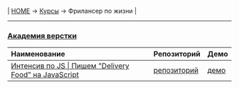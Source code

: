 | [HOME](https://github.com/vik-vavilikhin/vik-vavilikhin.github.io) 
&rarr; [Курсы](https://github.com/vik-vavilikhin/vik-vavilikhin.github.io/blob/master/readme/Courses.md) &rarr; Фрилансер по жизни |

-------------------------------------------------------------------------------
### **[Академия верстки](https://glo-academy.ru/frontenddeveloper/)**
|                      Наименование                      | Репозиторий | Демо |
|:-------------------------------------------------------|:------------|:-----|
|[Интенсив по JS \| Пишем "Delivery Food" на JavaScript](https://study.up-skills.ru/teach/control/stream/view/id/184641829)|[репозиторий](https://github.com/vik-vavilikhin/GloAcademy/tree/master/JS/delivery-food)|[демо](https://vik-vavilikhin.github.io/GloAcademy/JS/delivery-food/)|